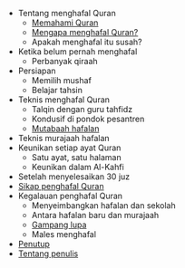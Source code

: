 - Tentang menghafal Quran
  - [Memahami Quran](memahami-quran.md)
  - [Mengapa menghafal Quran?](mengapa-menghafal-quran.md)
  - Apakah menghafal itu susah?
- Ketika belum pernah menghafal 
  - Perbanyak qiraah
- Persiapan
  - Memilih mushaf
  - Belajar tahsin
- Teknis menghafal Quran 
  - Talqin dengan guru tahfidz
  - Kondusif di pondok pesantren
  - [Mutabaah hafalan](mutabaah-hafalan.md)
- Teknis murajaah hafalan
- Keunikan setiap ayat Quran
  - Satu ayat, satu halaman
  - Keunikan dalam Al-Kahfi
- Setelah menyelesaikan 30 juz
- [Sikap penghafal Quran](sikap-penghafal-quran.md)
- Kegalauan penghafal Quran 
  - Menyeimbangkan hafalan dan sekolah
  - Antara hafalan baru dan murajaah
  - [Gampang lupa](gampang-lupa.md)
  - Males menghafal
- [Penutup](penutup.md)
- [Tentang penulis](tentang-penulis.md)